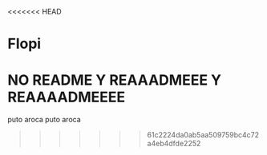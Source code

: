 <<<<<<< HEAD
# Flopi
NO README
Y REAAADMEEE
Y REAAAADMEEEE
=======
puto aroca puto aroca
>>>>>>> 61c2224da0ab5aa509759bc4c72a4eb4dfde2252
